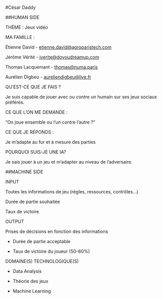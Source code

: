 #César Daddy

##HUMAN SIDE

THÈME : Jeux vidéo

MA FAMILLE : 

Étienne David - etienne.david@agroparistech.com

Jérôme Vérité - jverite@doyoudreamup.com

Thomas Lacquemant - thomas@numa.paris

Aurélien Digbeu - aureliendigbeu@live.fr

QU’EST-CE QUE JE FAIS ?

Je suis capable de jouer avec ou contre un humain sur ses jeux sociaux préférés.

CE QUE L’ON ME DEMANDE : 

“On joue ensemble ou l’un contre l’autre ?”

CE QUE JE RÉPONDS : 

Je m’adapte au fur et à mesure des parties

POURQUOI SUIS-JE UNE IA? 

Je sais jouer à un jeu et m’adapter au niveau de l’adversaire.

##MACHINE SIDE

INPUT 

Toutes les informations de jeu (règles, ressources, contrôles...)

Durée de partie souhaitée

Taux de victoire

OUTPUT 

Prises de décisions en fonction des informations

- Durée de partie acceptable

- Taux de victoire du joueur (50-60%)

DOMAINE(S) TECHNOLOGIQUE(S)

- Data Analysis

- Théorie des jeux

- Machine Learning
